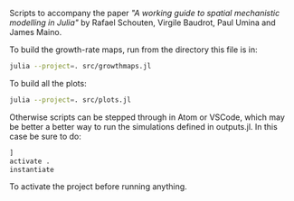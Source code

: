 Scripts to accompany the paper _"A working guide to spatial mechanistic modelling
in Julia"_ by Rafael Schouten, Virgile Baudrot, Paul Umina and James Maino.

To build the growth-rate maps, run from the directory this file is in:

```bash
julia --project=. src/growthmaps.jl
```

To build all the plots:

```bash
julia --project=. src/plots.jl
```

Otherwise scripts can be stepped through in Atom or VSCode, which may be better
a better way to run the simulations defined in outputs.jl. In this case be sure 
to do:

```julia
] 
activate .
instantiate
```

To activate the project before running anything.
